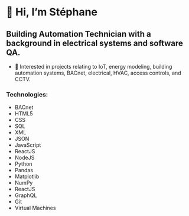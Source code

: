 <h1>👋 Hi, I’m Stéphane</h1>
<h2>Building Automation Technician with a background in electrical systems and software QA.</h2>

- 👀 Interested in projects relating to IoT, energy modeling, building automation systems, BACnet, electrical, HVAC, access controls, and CCTV.

<h3>Technologies:</h3> 
 <ul>
  <li>BACnet</li>
  <li>HTML5</li>
  <li>CSS</li>
  <li>SQL</li>
  <li>XML</li>
  <li>JSON</li>
  <li>JavaScript</li>
  <li>ReactJS</li>
  <li>NodeJS</li>
  <li>Python</li>
  <li>Pandas</li>
  <li>Matplotlib</li>
  <li>NumPy</li>
  <li>ReactJS</li>
  <li>GraphQL</li>
  <li>Git</li>
  <li>Virtual Machines</li>
</ul>


<!---
lionelroy/lionelroy is a ✨ special ✨ repository because its `README.md` (this file) appears on your GitHub profile.
You can click the Preview link to take a look at your changes.
--->
